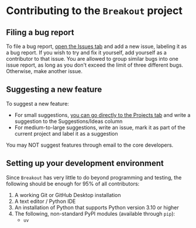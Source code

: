 # Contributing to the `Breakout` project

## Filing a bug report

To file a bug report, [open the Issues tab][Issues] and add a new issue,
labeling it as a bug report. If you wish to try and fix it yourself, add
yourself as a contributor to that issue. You are allowed to group similar
bugs into one issue report, as long as you don't exceed the limit of three
different bugs. Otherwise, make another issue.

## Suggesting a new feature

To suggest a new feature:

- For small suggestions, [you can go directly to the Projects tab][Projects]
  and write a suggestion to the Suggestions/Ideas column
- For medium-to-large suggestions, write an issue, mark it as part of the
  current project and label it as a suggestion

You may NOT suggest features through email to the core developers.

## Setting up your development environment

Since `Breakout` has very little to do beyond programming and testing,
the following should be enough for 95% of all contributors:

1. A working Git or GitHub Desktop installation
2. A text editor / Python IDE
3. An installation of Python that supports Python version 3.10 or higher
4. The following, non-standard PyPI modules (available through `pip`):
    - `uv`

[Issues]: https://github.com/Diapolo10/breakout/issues
[Projects]: https://github.com/Diapolo10/breakout/projects
